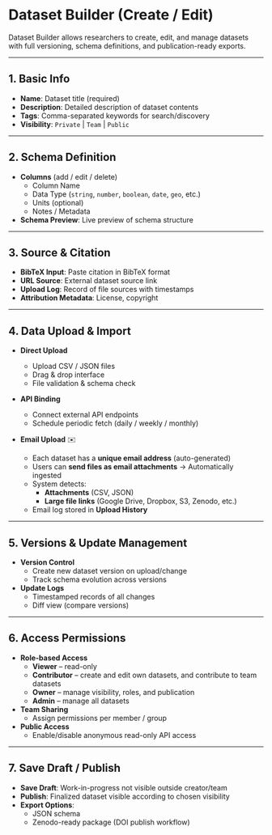 # Dataset Builder (Create / Edit)

Dataset Builder allows researchers to create, edit, and manage datasets with full versioning, schema definitions, and publication-ready exports.  

---

## 1. Basic Info
- **Name**: Dataset title (required)
- **Description**: Detailed description of dataset contents
- **Tags**: Comma-separated keywords for search/discovery
- **Visibility**: `Private` | `Team` | `Public`

---

## 2. Schema Definition
- **Columns** (add / edit / delete)
  - Column Name
  - Data Type (`string`, `number`, `boolean`, `date`, `geo`, etc.)
  - Units (optional)
  - Notes / Metadata
- **Schema Preview**: Live preview of schema structure

---

## 3. Source & Citation
- **BibTeX Input**: Paste citation in BibTeX format
- **URL Source**: External dataset source link
- **Upload Log**: Record of file sources with timestamps
- **Attribution Metadata**: License, copyright

---

## 4. Data Upload & Import
- **Direct Upload**  
  - Upload CSV / JSON files  
  - Drag & drop interface  
  - File validation & schema check  

- **API Binding**  
  - Connect external API endpoints  
  - Schedule periodic fetch (daily / weekly / monthly)  

- **Email Upload** ✉️  
  - Each dataset has a **unique email address** (auto-generated)  
  - Users can **send files as email attachments** → Automatically ingested  
  - System detects:  
    - **Attachments** (CSV, JSON)  
    - **Large file links** (Google Drive, Dropbox, S3, Zenodo, etc.)  
  - Email log stored in **Upload History**  

---

## 5. Versions & Update Management
- **Version Control**  
  - Create new dataset version on upload/change  
  - Track schema evolution across versions  
- **Update Logs**  
  - Timestamped records of all changes  
  - Diff view (compare versions)

---

## 6. Access Permissions
- **Role-based Access**
  - **Viewer** – read-only
  - **Contributor** – create and edit own datasets, and contribute to team datasets
  - **Owner** – manage visibility, roles, and publication
  - **Admin** – manage all datasets
- **Team Sharing**
  - Assign permissions per member / group
- **Public Access**
  - Enable/disable anonymous read-only API access

---

## 7. Save Draft / Publish
- **Save Draft**: Work-in-progress not visible outside creator/team  
- **Publish**: Finalized dataset visible according to chosen visibility  
- **Export Options**:  
  - JSON schema  
  - Zenodo-ready package (DOI publish workflow)  
